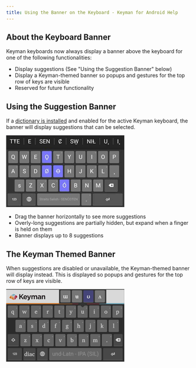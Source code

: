 ```yaml
---
title: Using the Banner on the Keyboard - Keyman for Android Help
---
```


## About the Keyboard Banner

Keyman keyboards now always display a banner above the keyboard for one of the following functionalities:

* Display suggestions (See "Using the Suggestion Banner" below)
* Display a Keyman-themed banner so popups and gestures for the top row of keys are visible
* Reserved for future functionality

## Using the Suggestion Banner

If a [dictionary is installed](installing-dictionaries) and enabled for the active Keyman keyboard, the banner will display suggestions that can be selected.

![](../android_images/settings-suggestions-ap.png)

* Drag the banner horizontally to see more suggestions
* Overly-long suggestions are partially hidden, but expand when a finger is held on them
* Banner displays up to 8 suggestions

## The Keyman Themed Banner

When suggestions are disabled or unavailable, the Keyman-themed banner will display instead. This is displayed so popups and gestures for the top row of keys are visible. 

![](../android_images/themed-banner.png)
